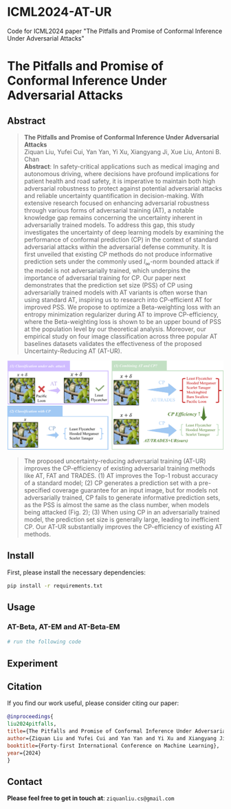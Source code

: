 # ICML2024-AT-UR
Code for ICML2024 paper "The Pitfalls and Promise of Conformal Inference Under Adversarial Attacks"

# The Pitfalls and Promise of Conformal Inference Under Adversarial Attacks


## Abstract

> **The Pitfalls and Promise of Conformal Inference Under Adversarial Attacks**<br>
Ziquan Liu, Yufei Cui, Yan Yan, Yi Xu, Xiangyang Ji, Xue Liu, Antoni B. Chan<br>
> **Abstract**: In safety-critical applications such as medical imaging and autonomous driving, where decisions have profound implications for patient health and road safety, it is imperative to maintain both high adversarial robustness to protect against potential adversarial attacks and reliable uncertainty quantification in decision-making. With extensive research focused on enhancing adversarial robustness through various forms of adversarial training (AT), a notable knowledge gap remains concerning the uncertainty inherent in adversarially trained models. To address this gap, this study investigates the uncertainty of deep learning models by examining the performance of conformal prediction (CP) in the context of standard adversarial attacks within the adversarial defense community. It is first unveiled that existing CP methods do not produce informative prediction sets under the commonly used $l_{\infty}$-norm bounded attack if the model is not adversarially trained, which underpins the importance of adversarial training for CP. Our paper next demonstrates that the prediction set size (PSS) of CP using adversarially trained models with AT variants is often worse than using standard AT, inspiring us to research into CP-efficient AT for improved PSS. We propose to optimize a Beta-weighting loss with an entropy minimization regularizer during AT to improve CP-efficiency, where the Beta-weighting loss is shown to be an upper bound of PSS at the population level by our theoretical analysis. Moreover, our empirical study on four image classification across three popular AT baselines datasets validates the effectiveness of the proposed Uncertainty-Reducing AT (AT-UR).

<img src="./images/main_figure_v2.pdf" width="750"/>

> The proposed uncertainty-reducing adversarial training (AT-UR) improves the CP-efficiency of existing adversarial training
methods like AT, FAT and TRADES. (1) AT improves the Top-1 robust accuracy of a standard model; (2) CP generates a prediction set
with a pre-specified coverage guarantee for an input image, but for models not adversarially trained, CP fails to generate informative
prediction sets, as the PSS is almost the same as the class number, when models being attacked (Fig. 2); (3) When using CP in an
adversarially trained model, the prediction set size is generally large, leading to inefficient CP. Our AT-UR substantially improves the
CP-efficiency of existing AT methods.


## Install

First, please install the necessary dependencies:

```bash
pip install -r requirements.txt
```

## Usage

### AT-Beta, AT-EM and AT-Beta-EM

```python
# run the following code

```

## Experiment

## Citation

If you find our work useful, please consider citing our paper:

```bibtex
@inproceedings{
liu2024pitfalls,
title={The Pitfalls and Promise of Conformal Inference Under Adversarial Attacks},
author={Ziquan Liu and Yufei Cui and Yan Yan and Yi Xu and Xiangyang Ji and Xue Liu and Antoni B. Chan},
booktitle={Forty-first International Conference on Machine Learning},
year={2024}
}
```

## Contact

**Please feel free to get in touch at**: `ziquanliu.cs@gmail.com`
